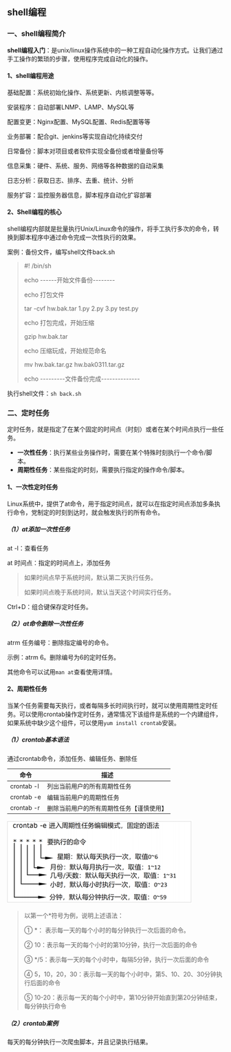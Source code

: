 ## shell编程

### 一、shell编程简介

**shell编程入门**：是unix/linux操作系统中的一种工程自动化操作方式。让我们通过手工操作的繁琐的步骤，使用程序完成自动化的操作。

#### 1、shell编程用途

基础配置：系统初始化操作、系统更新、内核调整等等。

安装程序：自动部署LNMP、LAMP、MySQL等

配置变更：Nginx配置、MySQL配置、Redis配置等等

业务部署：配合git、jenkins等实现自动化持续交付

日常备份：脚本对项目或者软件实现全备份或者增量备份等

信息采集：硬件、系统、服务、网络等各种数据的自动采集

日志分析：获取日志、排序、去重、统计、分析

服务扩容：监控服务器信息，脚本程序自动化扩容部署

#### 2、Shell编程的核心

shell编程内部就是批量执行Unix/Linux命令的操作，将手工执行多次的命令，转换到脚本程序中通过命令完成一次性执行的效果。

案例：备份文件，编写shell文件back.sh

>#! /bin/sh
>
>echo   ------开始文件备份--------
>
>echo 打包文件
>
>tar -cvf hw.bak.tar 1.py 2.py 3.py test.py
>
>echo 打包完成，开始压缩
>
>gzip hw.bak.tar
>
>echo 压缩玩成，开始规范命名
>
>mv hw.bak.tar.gz hw.bak0311.tar.gz
>
>echo   ---------文件备份完成--------------

执行shell文件：`sh back.sh`

### 二、定时任务

定时任务，就是指定了在某个固定的时间点（时刻）或者在某个时间点执行一些任务。

- **一次性任务**：执行某些业务操作时，需要在某个特殊时刻执行一个命令/脚本。
- **周期性任务**：某些指定的时刻，需要执行指定的操作命令/脚本。

#### 1、一次性定时任务

Linux系统中，提供了at命令，用于指定时间点，就可以在指定时间点添加多条执行命令，党制定的时刻到达时，就会触发执行的所有命令。

##### （1）at添加一次性任务

at -l：查看任务

at   时间点：指定的时间点上，添加任务

> 如果时间点早于系统时间，默认第二天执行任务。
>
> 如果时间点晚于系统时间，默认当天这个时间实行任务。

Ctrl+D：组合键保存定时任务。

##### （2）at命令删除一次性任务

atrm  任务编号：删除指定编号的命令。

示例：atrm 6。删除编号为6的定时任务。

其他命令可以试用`man at`查看使用详情。

#### 2、周期性任务

当某个任务需要每天执行，或者每隔多长时间执行时，就可以使用周期性定时任务。可以使用crontab操作定时任务，通常情况下该组件是系统的一个内建组件，如果系统中缺少这个组件，可以使用`yum install crontab`安装。

##### （1）crontab基本语法

通过crontab命令，添加任务、编辑任务、删除任

| 命令       | 描述                                     |
| ---------- | ---------------------------------------- |
| crontab -l | 列出当前用户的所有周期性任务             |
| crontab -e | 编辑当前用户的周期性任务                 |
| crontab -r | 删除当前用户的所有周期性任务【谨慎使用】 |

<img src="image/1593251095588.png">

>以第一个*符号为例，说明上述语法：
>
>①   *： 表示每一天的每个小时的每分钟执行一次后面的命令。
>
>② 10：表示每一天的每个小时的第10分钟，执行一次后面的命令
>
>③  */5：表示每一天的每个小时中，每隔5分钟，执行一次后面的命令
>
>④  5，10，20，30：表示每一天的每个小时中，第5、10、20、30分钟执行后面的命令
>
>⑤  10-20：表示每一天的每个小时中，第10分钟开始直到第20分钟结束，每分钟执行命令

##### （2）crontab案例

每天的每分钟执行一次爬虫脚本，并且记录执行结果。

